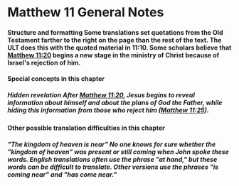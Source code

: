 
# Matthew 11 General Notes 
#### Structure and formatting  Some translations set quotations from the Old Testament farther to the right on the page than the rest of the text. The ULT does this with the quoted material in 11:10.  Some scholars believe that [Matthew 11:20](../../mat/11/20.md) begins a new stage in the ministry of Christ because of Israel's rejection of him.  
#### Special concepts in this chapter  
##### Hidden revelation  After [Matthew 11:20](../../mat/11/20.md), Jesus begins to reveal information about himself and about the plans of God the Father, while hiding this information from those who reject him ([Matthew 11:25](../../mat/11/25.md)).  
#### Other possible translation difficulties in this chapter  
##### "The kingdom of heaven is near"  No one knows for sure whether the "kingdom of heaven" was present or still coming when John spoke these words. English translations often use the phrase "at hand," but these words can be difficult to translate. Other versions use the phrases "is coming near" and "has come near." 